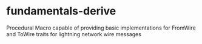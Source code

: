 # fundamentals-derive

Procedural Macro capable of providing basic implementations for FromWire and ToWire traits for lightning network wire messages
